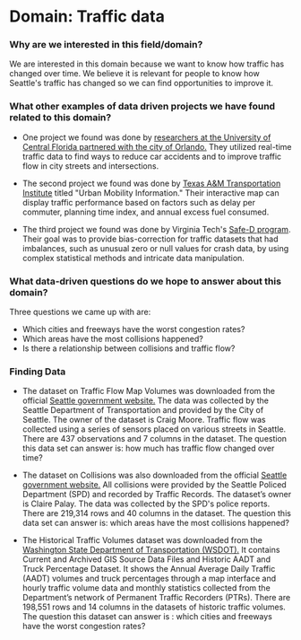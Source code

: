 # Domain: Traffic data

### Why are we interested in this field/domain?
We are interested in this domain because we want to know how traffic has
changed over time. We believe it is relevant for people to know how Seattle's traffic has changed so we can find opportunities to improve it.

### What other examples of data driven projects we have found related to this domain?

- One project we found was done by [researchers at the University of Central
Florida partnered with the city of Orlando.](https://www.govtech.com/analytics/Real-Time-Data-Analytics-Aims-to-Reduce-Traffic-Fatalities.html) They utilized
real-time traffic data to find ways to reduce car accidents and to improve
traffic flow in city streets and intersections.

- The second project we found was done by [Texas A&M Transportation Institute](https://mobility.tamu.edu/umr/) titled "Urban Mobility Information."
Their interactive map can display traffic performance
based on factors such as delay per commuter, planning time index,
and annual excess fuel consumed.

- The third project we found was done by Virginia Tech's
[Safe-D program](https://www.vtti.vt.edu/utc/safe-d/index.php/projects/big-data-methods-for-simplifying-traffic-safety-analyses/). Their goal was to provide
bias-correction for traffic datasets that had imbalances, such as unusual zero
or null values for crash data, by using complex statistical methods and
intricate data manipulation.

### What data-driven questions do we hope to answer about this domain?

Three questions we came up with are:
- Which cities and freeways have the worst congestion rates?
- Which areas have the most collisions happened?
- Is there a relationship between collisions and traffic flow?

### Finding Data
- The dataset on Traffic Flow Map Volumes was downloaded from the official [Seattle government website.](https://data.seattle.gov/Transportation/Traffic-Flow-Map-Volumes/38vd-gytv) The data was collected by the Seattle Department of Transportation and provided by the City of Seattle. The owner of the dataset is Craig Moore. Traffic flow was collected using a series of sensors placed on various streets in Seattle. There are 437 observations and 7 columns in the dataset. The question this data set can answer is: how much has traffic flow changed over time?

- The dataset on Collisions was also downloaded from the official [Seattle government website.](https://data.seattle.gov/Land-Base/Collisions/9kas-rb8d) All collisions were provided by the Seattle Policed Department (SPD) and recorded by Traffic Records. The dataset’s owner is Claire Palay. The data was collected by the SPD's police reports. There are 219,314 rows and 40 columns in the dataset. The question this data set can answer is: which areas have the most collisions happened?

- The Historical Traffic Volumes dataset was downloaded from the [Washington State Department of Transportation (WSDOT).](https://www.wsdot.wa.gov/mapsdata/tools/trafficplanningtrends.htm) It contains Current and Archived GIS Source Data Files and Historic AADT and Truck Percentage Dataset. It shows the Annual Average Daily Traffic (AADT) volumes and truck percentages through a map interface and hourly traffic volume data and monthly statistics collected from the Department’s network of Permanent Traffic Recorders (PTRs). There are 198,551 rows and 14 columns in the datasets of historic traffic volumes. The question this dataset can answer is : which cities and freeways have the worst congestion rates?
